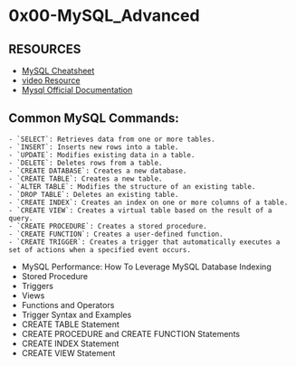 # 0x00-MySQL_Advanced

## RESOURCES

- [MySQL Cheatsheet](https://www.youtube.com/watch?v=w4SUX4NQmwc&list=PLea0WJq13cnBMX9BUMf1Sg9HslZM4WHRZ&index=9)
- [video Resource](https://www.youtube.com/watch?v=w4SUX4NQmwc&list=PLea0WJq13cnBMX9BUMf1Sg9HslZM4WHRZ&index=9)
- [Mysql Official  Documentation](https://dev.mysql.com/doc/refman/5.7/en/tutorial.html)

## Common MySQL Commands:
    - `SELECT`: Retrieves data from one or more tables.
    - `INSERT`: Inserts new rows into a table.
    - `UPDATE`: Modifies existing data in a table.
    - `DELETE`: Deletes rows from a table.
    - `CREATE DATABASE`: Creates a new database.
    - `CREATE TABLE`: Creates a new table.
    - `ALTER TABLE`: Modifies the structure of an existing table.
    - `DROP TABLE`: Deletes an existing table.
    - `CREATE INDEX`: Creates an index on one or more columns of a table.
    - `CREATE VIEW`: Creates a virtual table based on the result of a query.
    - `CREATE PROCEDURE`: Creates a stored procedure.
    - `CREATE FUNCTION`: Creates a user-defined function.
    - `CREATE TRIGGER`: Creates a trigger that automatically executes a set of actions when a specified event occurs.

- MySQL Performance: How To Leverage MySQL Database Indexing
- Stored Procedure
- Triggers
- Views
- Functions and Operators
- Trigger Syntax and Examples
- CREATE TABLE Statement
- CREATE PROCEDURE and CREATE FUNCTION Statements
- CREATE INDEX Statement
- CREATE VIEW Statement

